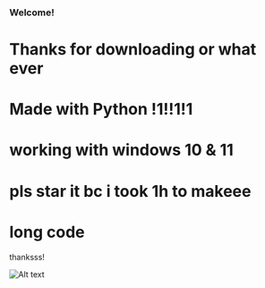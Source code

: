 ### Welcome!

# Thanks for downloading or what ever

# Made with Python !1!!1!1

# working with windows 10 & 11

# pls star it bc i took 1h to makeee

# long code

thanksss!

![Alt text](https://example.com/path/to/image.png)
